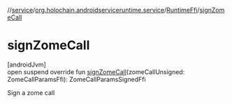 //[service](../../../index.md)/[org.holochain.androidserviceruntime.service](../index.md)/[RuntimeFfi](index.md)/[signZomeCall](sign-zome-call.md)

# signZomeCall

[androidJvm]\
open suspend override fun [signZomeCall](sign-zome-call.md)(zomeCallUnsigned: ZomeCallParamsFfi): ZomeCallParamsSignedFfi

Sign a zome call